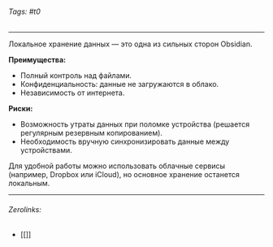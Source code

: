 ###### Tags:  #t0
___
Локальное хранение данных — это одна из сильных сторон Obsidian.

**Преимущества:**

- Полный контроль над файлами.
- Конфиденциальность: данные не загружаются в облако.
- Независимость от интернета.

**Риски:**

- Возможность утраты данных при поломке устройства (решается регулярным резервным копированием).
- Необходимость вручную синхронизировать данные между устройствами.

Для удобной работы можно использовать облачные сервисы (например, Dropbox или iCloud), но основное хранение останется локальным.
___
###### Zerolinks: 
- [[]]
